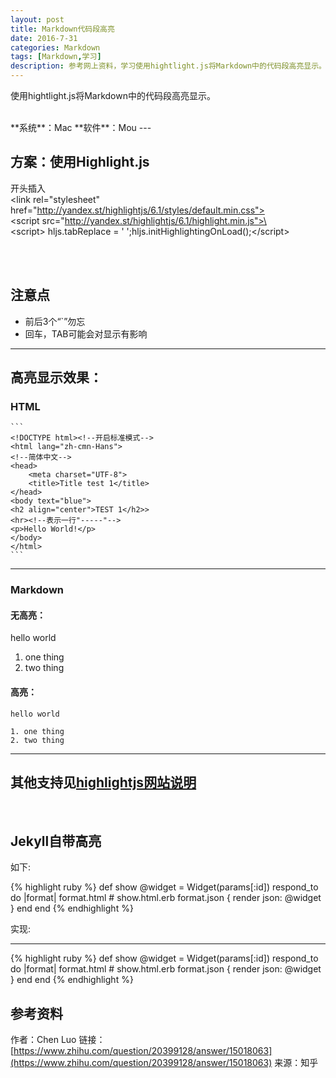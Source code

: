 ```yaml
---
layout: post
title: Markdown代码段高亮
date: 2016-7-31
categories: Markdown
tags: [Markdown,学习]
description: 参考网上资料，学习使用hightlight.js将Markdown中的代码段高亮显示。
---
```


使用hightlight.js将Markdown中的代码段高亮显示。

<br>
**系统**：Mac   
**软件**：Mou
<link rel="stylesheet" href="http://yandex.st/highlightjs/6.1/styles/default.min.css">
<script src="http://yandex.st/highlightjs/6.1/highlight.min.js"></script>
<script>
hljs.tabReplace = ' ';
hljs.initHighlightingOnLoad();
</script>
---
<br>

## 方案：使用Highlight.js   

开头插入     
\<link rel="stylesheet" href="http://yandex.st/highlightjs/6.1/styles/default.min.css">   
\<script src="http://yandex.st/highlightjs/6.1/highlight.min.js">\</script>   
\<script> hljs.tabReplace = ' ';hljs.initHighlightingOnLoad();\</script>   

<br><br>

## 注意点

- 前后3个“\`”勿忘      
- 回车，TAB可能会对显示有影响

---

## 高亮显示效果：

### HTML

	```
	<!DOCTYPE html><!--开启标准模式-->
	<html lang="zh-cmn-Hans">
	<!--简体中文-->
	<head>
	    <meta charset="UTF-8">
	    <title>Title test 1</title>
	</head>
	<body text="blue">
	<h2 align="center">TEST 1</h2>>
	<hr><!--表示一行"-----"-->
	<p>Hello World!</p>
	</body>
	</html>
	```

---   

### Markdown

#### 无高亮：

hello world   

1. one thing
2. two thing 


#### 高亮：   

```
hello world   

1. one thing
2. two thing 
```   

---   


## 其他支持见[highlightjs网站说明](https://highlightjs.org/static/demo/)

<br>

## Jekyll自带高亮

如下:

{% highlight ruby %}
def show
  @widget = Widget(params[:id])
  respond_to do |format|
    format.html # show.html.erb
    format.json { render json: @widget }
  end
end
{% endhighlight %}
    
    
实现:
	
---

\{% highlight ruby %\}
def show
  @widget = Widget(params[:id])
  respond_to do |format|
    format.html # show.html.erb
    format.json { render json: @widget }
  end
end
\{% endhighlight %\}



## 参考资料

作者：Chen Luo
链接：[https://www.zhihu.com/question/20399128/answer/15018063](https://www.zhihu.com/question/20399128/answer/15018063)
来源：知乎
